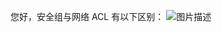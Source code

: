 您好，安全组与网络 ACL 有以下区别：
![图片描述](http://tss.sng.com/ticket/upload/downloadFile?filename=599bd13122901.png)